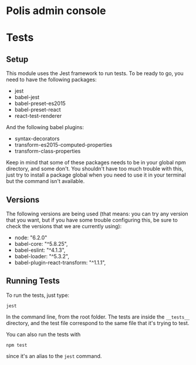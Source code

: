 # Polis admin console

# Tests

## Setup

This module uses the Jest framework to run tests. To be ready to go, you need to have the following packages:

- jest
- babel-jest
- babel-preset-es2015
- babel-preset-react
- react-test-renderer

And the following babel plugins:

- syntax-decorators
- transform-es2015-computed-properties
- transform-class-properties

Keep in mind that some of these packages needs to be in your global npm directory, and some don't. You shouldn't have too much trouble with this, just try to install a package global when you need to use it in your terminal but the command isn't available.


## Versions

The following versions are being used (that means: you can try any version that you want, but if you have some trouble configuring this, be sure to check the versions that we are currently using):

- node: "6.2.0"
- babel-core: "^5.8.25",
- babel-eslint: "^4.1.3",
- babel-loader: "^5.3.2",
- babel-plugin-react-transform: "^1.1.1",

## Running Tests

To run the tests, just type:

`
jest
`

In the command line, from the root folder. The tests are inside the `__tests__` directory, and the test file correspond to the same file that it's trying to test.

You can also run the tests with

`
npm test
`

since it's an alias to the `jest` command.
